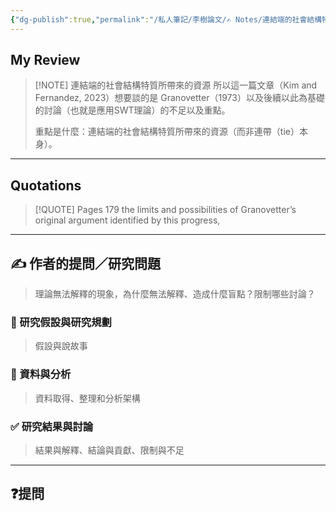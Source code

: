 ```yaml
---
{"dg-publish":true,"permalink":"/私人筆記/李樹論文/✍️ Notes/連結端的社會結構特質所帶來的資源/","tags":["李樹論文"],"noteIcon":"3","created":"2025-06-10T19:14:44.000+08:00","updated":"2025-06-10T19:20:00.698+08:00"}
---
```











## My Review



> [!NOTE] 連結端的社會結構特質所帶來的資源
>   所以這一篇文章（Kim and Fernandez, 2023）想要談的是 Granovetter（1973）以及後續以此為基礎的討論（也就是應用SWT理論）的不足以及重點。
>   
>   重點是什麼：連結端的社會結構特質所帶來的資源（而非連帶（tie）本身）。

---


## Quotations

> [!QUOTE] Pages  179
> the limits and possibilities of Granovetter’s original argument identified by this progress,



---

## ✍️ 作者的提問／研究問題

> 理論無法解釋的現象，為什麼無法解釋、造成什麼盲點？限制哪些討論？


### 🎯 研究假設與研究規劃
> 假設與說故事


### 🔢 資料與分析
> 資料取得、整理和分析架構


### ✅ 研究結果與討論
> 結果與解釋、結論與貢獻、限制與不足


---
## ❓提問

















